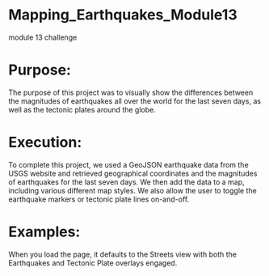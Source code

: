# Mapping_Earthquakes_Module13
module 13 challenge 
# Purpose:

The purpose of this project was to visually show the differences between the magnitudes of earthquakes all over the world for the last seven days, as well as the tectonic plates around the globe.

# Execution:

To complete this project, we used a GeoJSON earthquake data from the USGS website and retrieved geographical coordinates and the magnitudes of earthquakes for the last seven days. We then add the data to a map, including various different map styles. We also allow the user to toggle the earthquake markers or tectonic plate lines on-and-off.

# Examples:

When you load the page, it defaults to the Streets view with both the Earthquakes and Tectonic Plate overlays engaged.
